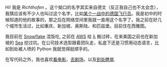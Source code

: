 Hi! 我是 _Richthofen_ 。这个拗口的名字其实来自德文（反正我自己也不太会念），我猜应该有不少人也叫过这个名字，比如[某个一战中的德国飞行员](https://zh.wikipedia.org/wiki/%E6%9B%BC%E5%BC%97%E9%9B%B7%E5%BE%B7%C2%B7%E5%86%AF%C2%B7%E9%87%8C%E5%B8%8C%E7%89%B9%E9%9C%8D%E8%8A%AC)。我是初中的时候知道的他的故事的，那之后在网络空间里我就一直用这个名字了。我之前在好几个城市生活过，比如重庆、新加坡、奥斯陆、和匹兹堡。目前住在西雅图。

我目前在 [Snowflake](https://snowflake.com/) 混饭吃, 之前在 [AWS](https://aws.amazon.com/cn/) 给 [λ](https://aws.amazon.com/cn/lambda/?nc1=h_ls) 搬过砖，在来美国之前也在新加坡的 [Sea](https://www.sea.com/home) 挖过坑。在公司技术选型跟着团队走，私底下还是习惯用动态语言，比如到处被人喷的 Python 我就觉得挺顺手的。

在写代码之外，我也喜欢[看电影](https://movie.douban.com/people/ALSVIA/)，[去剧场](https://richthofen.io/theatre/?lang=cn)，以及[到处瞎晃](https://www.mytravelmap.xyz/u/gg113179410750853518940).